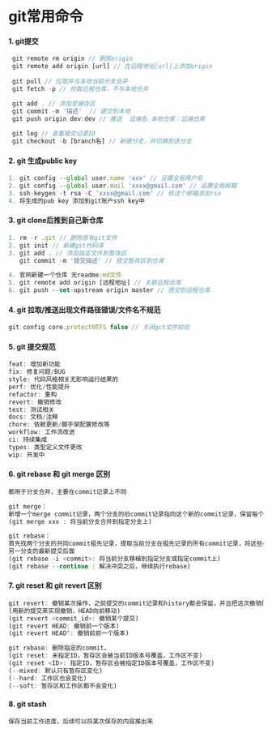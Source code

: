 # git常用命令

#### 1. git提交

```js
 git remote rm origin // 删除origin
 git remote add origin [url] // 在远程地址[url]上添加origin
 
 git pull // 拉取并与本地当前分支合并
 git fetch -p // 拉取远程仓库，不与本地合并

 git add . // 添加至缓存区
 git commit -m '描述'  // 提交到本地
 git push origin dev:dev // 推送  远端名 本地仓库：远端仓库
    
 git log // 查看提交记录ID
 git checkout -b [branch名] // 新建分支，并切换到该分支
```

#### 2. git 生成public key

```js
1. git config --global user.name 'xxx' // 设置全局用户名
2. git config --global user.mail 'xxxx@gmail.com' // 设置全局邮箱
3. ssh-keygen -t rsa -C 'xxxx@gmail.com' // 给这个邮箱添加rsa
4. 将生成的pub key 添加到git账户ssh key中
```

#### 3. git clone后推到自己新仓库

```js
1. rm -r .git // 删除原有git文件
2. git init // 新建git代码库
3. git add . // 添加指定文件到暂存区
   git commit -m '提交描述' // 提交暂存区到仓库

4. 官网新建一个仓库 无readme.md文件
5. git remote add origin [远程地址] // 关联远程仓库
6. git push --set-upstream origin master // 提交到远程仓库
```

#### 4. git 拉取/推送出现文件路径错误/文件名不规范

```js
git config core.protectNTFS false // 关闭git文件校验
```

#### 5. git  提交规范

```js
feat: 增加新功能
fix: 修复问题/BUG
style: 代码风格相关无影响运行结果的
perf: 优化/性能提升
refactor: 重构
revert: 撤销修改
test: 测试相关
docs: 文档/注释
chore: 依赖更新/脚手架配置修改等
workflow: 工作流改进
ci: 持续集成
types: 类型定义文件更改
wip: 开发中
```

#### 6. git rebase 和 git merge 区别

```js
都用于分支合并，主要在commit记录上不同

git merge：
新增一个merge commit记录，两个分支的旧commit记录指向这个新的commit记录，保留每个分支的commit记录
(git merge xxx : 将当前分支合并到指定分支上)

git rebase：
首先找两个分支的共同commit祖先记录，提取当前分支在祖先记录的所有commit记录，将这些commit记录添加到
另一分支的最新提交后面
(git rebase -i <commit>: 将当前分支移植到指定分支或指定commit上)
(git rebase --continue : 解决冲突之后，继续执行rebase)

```

#### 7. git reset 和 git revert 区别

```js
git revert: 撤销某次操作，之前提交的commit记录和history都会保留，并且把这次撤销作为新的提交
(用新的提交来实现撤销，HEAD向前移动)
(git revert <commit_id>: 撤销某个提交)
(git revert HEAD: 撤销前一个版本)
(git revert HEAD^: 撤销前前一个版本)

git rebase: 删除指定的commit，
(git reset: 未指定ID，暂存区会被当前ID版本号覆盖，工作区不变)
(git reset <ID>: 指定ID，暂存区会被指定ID版本号覆盖，工作区不变)
(--mixed: 默认只有暂存区变化)
(--hard: 工作区也会变化)
(--soft: 暂存区和工作区都不会变化)

```

#### 8. git stash

```js
保存当前工作进度，后续可以将某次保存的内容推出来

```
